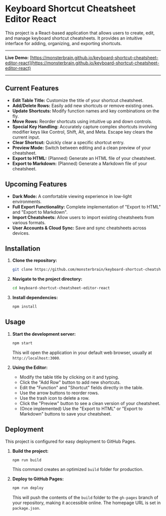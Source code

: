 # Keyboard Shortcut Cheatsheet Editor React

This project is a React-based application that allows users to create, edit, and manage keyboard shortcut cheatsheets. It provides an intuitive interface for adding, organizing, and exporting shortcuts.

---

**Live Demo:** [https://monsterbrain.github.io/keyboard-shortcut-cheatsheet-editor-react](https://monsterbrain.github.io/keyboard-shortcut-cheatsheet-editor-react)

---

## Current Features

*   **Edit Table Title:** Customize the title of your shortcut cheatsheet.
*   **Add/Delete Rows:** Easily add new shortcuts or remove existing ones.
*   **Update Shortcuts:** Modify function names and key combinations on the fly.
*   **Move Rows:** Reorder shortcuts using intuitive up and down controls.
*   **Special Key Handling:** Accurately capture complex shortcuts involving modifier keys like Control, Shift, Alt, and Meta. Escape key clears the current input.
*   **Clear Shortcut:** Quickly clear a specific shortcut entry.
*   **Preview Mode:** Switch between editing and a clean preview of your cheatsheet.
*   **Export to HTML:** (Planned) Generate an HTML file of your cheatsheet.
*   **Export to Markdown:** (Planned) Generate a Markdown file of your cheatsheet.

## Upcoming Features

*   **Dark Mode:** A comfortable viewing experience in low-light environments.
*   **Full Export Functionality:** Complete implementation of "Export to HTML" and "Export to Markdown".
*   **Import Cheatsheets:** Allow users to import existing cheatsheets from various formats.
*   **User Accounts & Cloud Sync:** Save and sync cheatsheets across devices.

## Installation

1.  **Clone the repository:**
    ```bash
    git clone https://github.com/monsterbrain/keyboard-shortcut-cheatsheet-editor-react.git
    ```
2.  **Navigate to the project directory:**
    ```bash
    cd keyboard-shortcut-cheatsheet-editor-react
    ```
3.  **Install dependencies:**
    ```bash
    npm install
    ```

## Usage

1.  **Start the development server:**
    ```bash
    npm start
    ```
    This will open the application in your default web browser, usually at `http://localhost:3000`.

2.  **Using the Editor:**
    *   Modify the table title by clicking on it and typing.
    *   Click the "Add Row" button to add new shortcuts.
    *   Edit the "Function" and "Shortcut" fields directly in the table.
    *   Use the arrow buttons to reorder rows.
    *   Use the trash icon to delete a row.
    *   Click the "Preview" button to see a clean version of your cheatsheet.
    *   (Once implemented) Use the "Export to HTML" or "Export to Markdown" buttons to save your cheatsheet.

## Deployment

This project is configured for easy deployment to GitHub Pages.

1.  **Build the project:**
    ```bash
    npm run build
    ```
    This command creates an optimized `build` folder for production.

2.  **Deploy to GitHub Pages:**
    ```bash
    npm run deploy
    ```
    This will push the contents of the `build` folder to the `gh-pages` branch of your repository, making it accessible online. The homepage URL is set in `package.json`.

